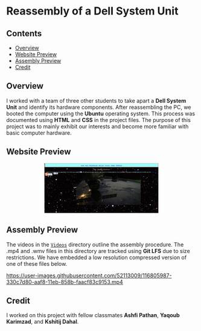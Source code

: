 # Reassembly of a Dell System Unit

## Contents
* [Overview](#Overview)
* [Website Preview](#Website-Preview)
* [Assembly Preview](#Assembly-Preview)
* [Credit](#Credit)

## Overview
I worked with a team of three other students to take apart a <b>Dell System Unit</b> and identify its hardware components. After reassembling the PC, we booted the computer using the <b>Ubuntu</b> operating system. This process was documented using <b>HTML</b> and <b>CSS</b> in the project files. The purpose of this project was to mainly exhibit our interests and become more familiar with basic computer hardware.

## Website Preview
<p align = "center"><img src = "Images/Website_Preview.JPG" width = "60%" height = "60%" title = "Preview of Website" ></p>

## Assembly Preview
The videos in the [`Videos`](Videos) directory outline the assembly procedure. The .mp4 and .wmv files in this directory are tracked using <b>Git LFS</b> due to size restrictions.</i> We have embedded a low resolution compressed version of one of these files below.

https://user-images.githubusercontent.com/52113009/116805987-330c7d80-aaf8-11eb-858b-faacf83c9153.mp4

## Credit
I worked on this project with fellow classmates <b>Ashfi Pathan</b>, <b>Yaqoub Karimzad</b>, and <b>Kshitij Dahal</b>.


